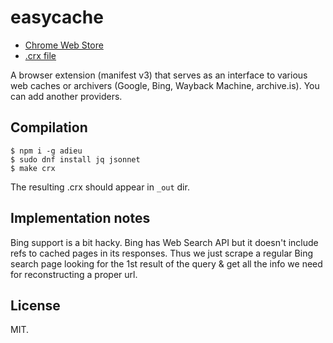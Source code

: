 # easycache

* [Chrome Web Store](https://chromewebstore.google.com/detail/easycache/kcidaidcpfbkemhohngajephodacajbf)
* [.crx file](http://gromnitsky.users.sourceforge.net/js/chrome/)

A browser extension (manifest v3) that serves as an interface to
various web caches or archivers (Google, Bing, Wayback Machine,
archive.is). You can add another providers.

## Compilation

	$ npm i -g adieu
    $ sudo dnf install jq jsonnet
	$ make crx

The resulting .crx should appear in `_out` dir.

## Implementation notes

Bing support is a bit hacky. Bing has Web Search API but it doesn't
include refs to cached pages in its responses. Thus we just scrape a
regular Bing search page looking for the 1st result of the query & get
all the info we need for reconstructing a proper url.

## License

MIT.
